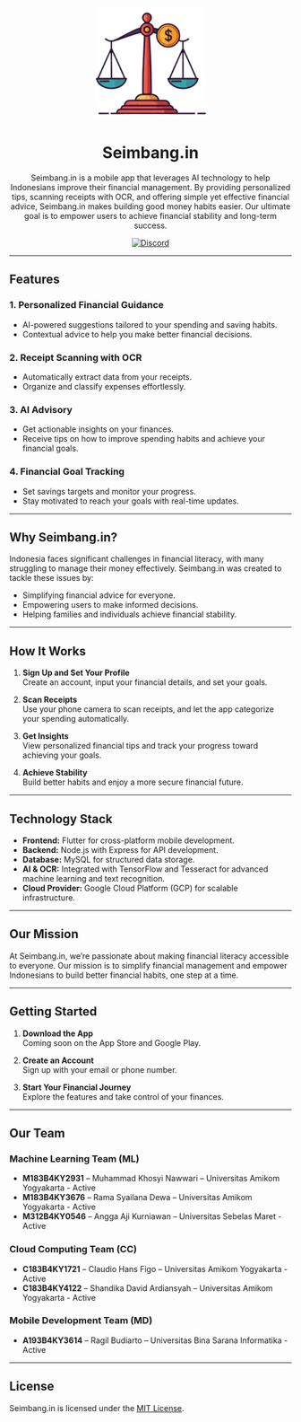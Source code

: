 <div align="center">
 <img src="./logo.png" width=200/>
</div>

<h1 align="center">
  Seimbang.in
</h1>
<p align="center">
 Seimbang.in is a mobile app that leverages AI technology to help Indonesians improve their financial management. By providing personalized tips, scanning receipts with OCR, and offering simple yet effective financial advice, Seimbang.in makes building good money habits easier. Our ultimate goal is to empower users to achieve financial stability and long-term success.
</p>

<p align="center">
    <a href="https://github.com/consumet/api.consumet.org/actions/workflows/docker-build.yml">
      <img src="https://github.com/consumet/api.consumet.org/actions/workflows/docker-build.yml/badge.svg" alt="Discord">
    </a>
</p>


---

## Features

### 1. **Personalized Financial Guidance**
   - AI-powered suggestions tailored to your spending and saving habits.
   - Contextual advice to help you make better financial decisions.

### 2. **Receipt Scanning with OCR**
   - Automatically extract data from your receipts.
   - Organize and classify expenses effortlessly.

### 3. **AI Advisory**
   - Get actionable insights on your finances.
   - Receive tips on how to improve spending habits and achieve your financial goals.

### 4. **Financial Goal Tracking**
   - Set savings targets and monitor your progress.
   - Stay motivated to reach your goals with real-time updates.

---

## Why Seimbang.in?

Indonesia faces significant challenges in financial literacy, with many struggling to manage their money effectively. Seimbang.in was created to tackle these issues by:

- Simplifying financial advice for everyone.
- Empowering users to make informed decisions.
- Helping families and individuals achieve financial stability.

---

## How It Works

1. **Sign Up and Set Your Profile**  
   Create an account, input your financial details, and set your goals.

2. **Scan Receipts**  
   Use your phone camera to scan receipts, and let the app categorize your spending automatically.

3. **Get Insights**  
   View personalized financial tips and track your progress toward achieving your goals.

4. **Achieve Stability**  
   Build better habits and enjoy a more secure financial future.

---

## Technology Stack

- **Frontend:** Flutter for cross-platform mobile development.
- **Backend:** Node.js with Express for API development.
- **Database:** MySQL for structured data storage.
- **AI & OCR:** Integrated with TensorFlow and Tesseract for advanced machine learning and text recognition.
- **Cloud Provider:** Google Cloud Platform (GCP) for scalable infrastructure.

---

## Our Mission

At Seimbang.in, we’re passionate about making financial literacy accessible to everyone. Our mission is to simplify financial management and empower Indonesians to build better financial habits, one step at a time.

---

## Getting Started

1. **Download the App**  
   Coming soon on the App Store and Google Play.

2. **Create an Account**  
   Sign up with your email or phone number.

3. **Start Your Financial Journey**  
   Explore the features and take control of your finances.

---

## Our Team

### Machine Learning Team (ML)
- **M183B4KY2931** – Muhammad Khosyi Nawwari – Universitas Amikom Yogyakarta - Active
- **M183B4KY3676** – Rama Syailana Dewa – Universitas Amikom Yogyakarta - Active
- **M312B4KY0546** – Angga Aji Kurniawan – Universitas Sebelas Maret - Active

### Cloud Computing Team (CC)
- **C183B4KY1721** – Claudio Hans Figo – Universitas Amikom Yogyakarta - Active
- **C183B4KY4122** – Shandika David Ardiansyah – Universitas Amikom Yogyakarta - Active

### Mobile Development Team (MD)
- **A193B4KY3614** – Ragil Budiarto – Universitas Bina Sarana Informatika - Active

---

## License

Seimbang.in is licensed under the [MIT License](LICENSE).

